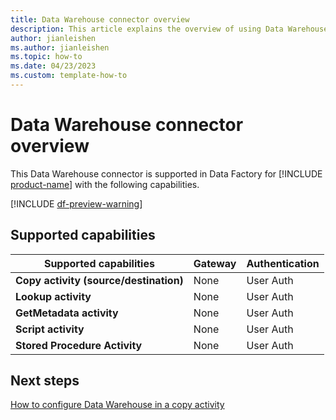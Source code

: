 ```yaml
---
title: Data Warehouse connector overview
description: This article explains the overview of using Data Warehouse.
author: jianleishen
ms.author: jianleishen
ms.topic: how-to
ms.date: 04/23/2023
ms.custom: template-how-to 
---
```


# Data Warehouse connector overview

This Data Warehouse connector is supported in Data Factory for [!INCLUDE [product-name](../includes/product-name.md)] with the following capabilities.

[!INCLUDE [df-preview-warning](includes/data-factory-preview-warning.md)]

## Supported capabilities

| Supported capabilities | Gateway | Authentication |
| --- | --- | ---|
| **Copy activity (source/destination)** | None | User Auth  |
| **Lookup activity** | None |User Auth |
| **GetMetadata activity** | None |User Auth |
| **Script activity** | None |User Auth |
| **Stored Procedure Activity** | None |User Auth |

## Next steps

[How to configure Data Warehouse in a copy activity](connector-data-warehouse-copy-activity.md)